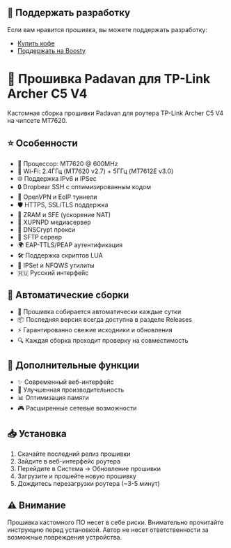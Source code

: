 ## 💝 Поддержать разработку

Если вам нравится прошивка, вы можете поддержать разработку:

- [Купить кофе](https://pay.cloudtips.ru/p/afb55f71)
- [Поддержать на Boosty](https://boosty.to/danayer)

# 📡 Прошивка Padavan для TP-Link Archer C5 V4

Кастомная сборка прошивки Padavan для роутера TP-Link Archer C5 V4 на чипсете MT7620.

## ⭐ Особенности

- 🚀 Процессор: MT7620 @ 600MHz
- 📶 Wi-Fi: 2.4ГГц (MT7620 v2.7) + 5ГГц (MT7612E v3.0)
- 🌐 Поддержка IPv6 и IPSec
- 🔒 Dropbear SSH с оптимизированным кодом
- 🔐 OpenVPN и EoIP туннели
- 🛡️ HTTPS, SSL/TLS поддержка
- 💾 ZRAM и SFE (ускорение NAT)
- 📡 XUPNPD медиасервер
- 🛜 DNSCrypt прокси
- 🔄 SFTP сервер
- 🌍 EAP-TTLS/PEAP аутентификация
- 🛠️ Поддержка скриптов LUA
- 🔧 IPSet и NFQWS утилиты
- 🇷🇺 Русский интерфейс

## 🔄 Автоматические сборки

- 🎯 Прошивка собирается автоматически каждые сутки
- 📦 Последняя версия всегда доступна в разделе Releases
- ⚡ Гарантированно свежие исходники и обновления
- 🔍 Каждая сборка проходит проверку на совместимость

## 🔧 Дополнительные функции

- ✨ Современный веб-интерфейс
- 🔋 Улучшенная производительность
- 📊 Оптимизация памяти
- 🎮 Расширенные сетевые возможности

## 📥 Установка

1. Скачайте последний релиз прошивки
2. Зайдите в веб-интерфейс роутера
3. Перейдите в Система -> Обновление прошивки
4. Загрузите и прошейте новую прошивку
5. Дождитесь перезагрузки роутера (~3-5 минут)

## ⚠️ Внимание

Прошивка кастомного ПО несет в себе риски. Внимательно прочитайте инструкцию перед установкой. 
Автор не несет ответственности за возможные повреждения устройства.
